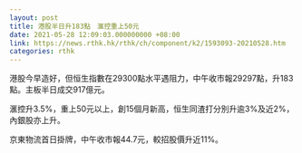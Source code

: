 ```yaml
---
layout: post
title: 港股半日升183點　滙控重上50元
date: 2021-05-28 12:09:03.000000000 +08:00
link: https://news.rthk.hk/rthk/ch/component/k2/1593093-20210528.htm
categories: rthk
---
```


港股今早造好，但恒生指數在29300點水平遇阻力，中午收市報29297點，升183點。主板半日成交917億元。

滙控升3.5%，重上50元以上，創15個月新高，恒生同渣打分別升逾3%及近2%，內銀股亦上升。

京東物流首日掛牌，中午收市報44.7元，較招股價升近11%。
